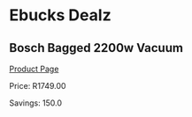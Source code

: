 
# Ebucks Dealz
## Bosch Bagged 2200w Vacuum
[Product Page](https://www.ebucks.com/web/shop/productSelected.do?prodId=1173016196&catId=998409624)

Price: R1749.00

Savings: 150.0


	